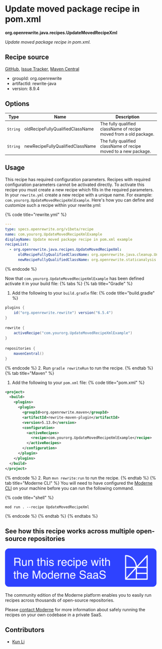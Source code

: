 # Update moved package recipe in pom.xml

**org.openrewrite.java.recipes.UpdateMovedRecipeXml**

_Update moved package recipe in pom.xml._

## Recipe source

[GitHub](https://github.com/openrewrite/rewrite/blob/main/rewrite-java/src/main/java/org/openrewrite/java/recipes/UpdateMovedRecipeXml.java), [Issue Tracker](https://github.com/openrewrite/rewrite/issues), [Maven Central](https://central.sonatype.com/artifact/org.openrewrite/rewrite-java/8.9.4/jar)

* groupId: org.openrewrite
* artifactId: rewrite-java
* version: 8.9.4

## Options

| Type | Name | Description |
| -- | -- | -- |
| `String` | oldRecipeFullyQualifiedClassName | The fully qualified className of recipe moved from a old package. |
| `String` | newRecipeFullyQualifiedClassName | The fully qualified className of recipe moved to a new package. |


## Usage

This recipe has required configuration parameters. Recipes with required configuration parameters cannot be activated directly. To activate this recipe you must create a new recipe which fills in the required parameters. In your `rewrite.yml` create a new recipe with a unique name. For example: `com.yourorg.UpdateMovedRecipeXmlExample`.
Here's how you can define and customize such a recipe within your rewrite.yml:

{% code title="rewrite.yml" %}
```yaml
---
type: specs.openrewrite.org/v1beta/recipe
name: com.yourorg.UpdateMovedRecipeXmlExample
displayName: Update moved package recipe in pom.xml example
recipeList:
  - org.openrewrite.java.recipes.UpdateMovedRecipeXml:
      oldRecipeFullyQualifiedClassName: org.openrewrite.java.cleanup.UnnecessaryCatch
      newRecipeFullyQualifiedClassName: org.openrewrite.staticanalysis.UnnecessaryCatch
```
{% endcode %}

Now that `com.yourorg.UpdateMovedRecipeXmlExample` has been defined activate it in your build file:
{% tabs %}
{% tab title="Gradle" %}
1. Add the following to your `build.gradle` file:
{% code title="build.gradle" %}
```groovy
plugins {
    id("org.openrewrite.rewrite") version("6.5.4")
}

rewrite {
    activeRecipe("com.yourorg.UpdateMovedRecipeXmlExample")
}

repositories {
    mavenCentral()
}
```
{% endcode %}
2. Run `gradle rewriteRun` to run the recipe.
{% endtab %}
{% tab title="Maven" %}
1. Add the following to your `pom.xml` file:
{% code title="pom.xml" %}
```xml
<project>
  <build>
    <plugins>
      <plugin>
        <groupId>org.openrewrite.maven</groupId>
        <artifactId>rewrite-maven-plugin</artifactId>
        <version>5.13.0</version>
        <configuration>
          <activeRecipes>
            <recipe>com.yourorg.UpdateMovedRecipeXmlExample</recipe>
          </activeRecipes>
        </configuration>
      </plugin>
    </plugins>
  </build>
</project>
```
{% endcode %}
2. Run `mvn rewrite:run` to run the recipe.
{% endtab %}
{% tab title="Moderne CLI" %}
You will need to have configured the [Moderne CLI](https://docs.moderne.io/moderne-cli/cli-intro) on your machine before you can run the following command.

{% code title="shell" %}
```shell
mod run . --recipe UpdateMovedRecipeXml
```
{% endcode %}
{% endtab %}
{% endtabs %}

## See how this recipe works across multiple open-source repositories

[![Moderne Link Image](/.gitbook/assets/ModerneRecipeButton.png)](https://app.moderne.io/recipes/org.openrewrite.java.recipes.UpdateMovedRecipeXml)

The community edition of the Moderne platform enables you to easily run recipes across thousands of open-source repositories.

Please [contact Moderne](https://moderne.io/product) for more information about safely running the recipes on your own codebase in a private SaaS.

## Contributors
* [Kun Li](mailto:kun@moderne.io)
